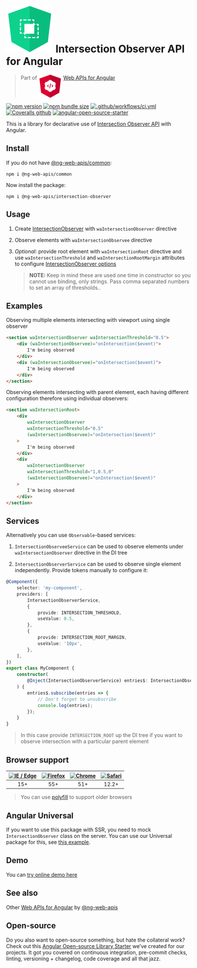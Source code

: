 # ![ng-web-apis logo](projects/demo/src/assets/logo.svg) Intersection Observer API for Angular

> Part of <img src="projects/demo/src/assets/web-api.svg" align="top"> [Web APIs for Angular](https://ng-web-apis.github.io/)

[![npm version](https://img.shields.io/npm/v/@ng-web-apis/intersection-observer.svg)](https://npmjs.com/package/@ng-web-apis/intersection-observer)
[![npm bundle size](https://img.shields.io/bundlephobia/minzip/@ng-web-apis/intersection-observer)](https://bundlephobia.com/result?p=@ng-web-apis/intersection-observer)
[![.github/workflows/ci.yml](https://github.com/ng-web-apis/intersection-observer/actions/workflows/ci.yml/badge.svg?branch=master)](https://github.com/ng-web-apis/intersection-observer/actions/workflows/ci.yml)
[![Coveralls github](https://img.shields.io/coveralls/github/ng-web-apis/intersection-observer)](https://coveralls.io/github/ng-web-apis/intersection-observer?branch=master)
[![angular-open-source-starter](https://img.shields.io/badge/made%20with-angular--open--source--starter-d81676?logo=angular)](https://github.com/TinkoffCreditSystems/angular-open-source-starter)

This is a library for declarative use of
[Intersection Observer API](https://developer.mozilla.org/en-US/docs/Web/API/Intersection_Observer_API)
with Angular.

## Install

If you do not have [@ng-web-apis/common](https://github.com/ng-web-apis/common):

```
npm i @ng-web-apis/common
```

Now install the package:

```
npm i @ng-web-apis/intersection-observer
```

## Usage

1. Create [IntersectionObserver](https://developer.mozilla.org/en-US/docs/Web/API/IntersectionObserver) with `waIntersectionObserver` directive
2. Observe elements with `waIntersectionObservee` directive
3. _Optional:_ provide root element with `waIntersectionRoot` directive and
   use `waIntersectionThreshold` and `waIntersectionRootMargin` attributes to configure
   [IntersectionObserver options](https://developer.mozilla.org/en-US/docs/Web/API/IntersectionObserver/IntersectionObserver)

    > **NOTE:** Keep in mind these are used one time in constructor so you cannot use binding, only strings. Pass comma separated numbers to set an array of thresholds..

## Examples

Observing multiple elements intersecting with viewport using single observer

```html
<section waIntersectionObserver waIntersectionThreshold="0.5">
    <div (waIntersectionObservee)="onIntersection($event)">
        I'm being observed
    </div>
    <div (waIntersectionObservee)="onIntersection($event)">
        I'm being observed
    </div>
</section>
```

Observing elements intersecting with parent element,
each having different configuration therefore using individual observers:

```html
<section waIntersectionRoot>
    <div
        waIntersectionObserver
        waIntersectionThreshold="0.5"
        (waIntersectionObservee)="onIntersection($event)"
    >
        I'm being observed
    </div>
    <div
        waIntersectionObserver
        waIntersectionThreshold="1,0.5,0"
        (waIntersectionObservee)="onIntersection($event)"
    >
        I'm being observed
    </div>
</section>
```

## Services

Alternatively you can use `Observable`-based services:

1. `IntersectionObserveeService` can be used to observe elements under `waIntersectionObserver`
   directive in the DI tree

2. `IntersectionObserverService` can be used to observe single element independently.
   Provide tokens manually to configure it:

```typescript
@Component({
    selector: 'my-component',
    providers: [
        IntersectionObserverService,
        {
            provide: INTERSECTION_THRESHOLD,
            useValue: 0.5,
        },
        {
            provide: INTERSECTION_ROOT_MARGIN,
            useValue: '10px',
        },
    ],
})
export class MyComponent {
    constructor(
        @Inject(IntersectionObserverService) entries$: IntersectionObserverService,
    ) {
        entries$.subscribe(entries => {
            // Don't forget to unsubscribe
            console.log(entries);
        });
    }
}
```

> In this case provide `INTERSECTION_ROOT` up the DI tree if you
> want to observe intersection with a particular parent element

## Browser support

| [<img src="https://raw.githubusercontent.com/alrra/browser-logos/master/src/edge/edge_48x48.png" alt="IE / Edge" width="24px" height="24px" />](http://godban.github.io/browsers-support-badges/) | [<img src="https://raw.githubusercontent.com/alrra/browser-logos/master/src/firefox/firefox_48x48.png" alt="Firefox" width="24px" height="24px" />](http://godban.github.io/browsers-support-badges/) | [<img src="https://raw.githubusercontent.com/alrra/browser-logos/master/src/chrome/chrome_48x48.png" alt="Chrome" width="24px" height="24px" />](http://godban.github.io/browsers-support-badges/) | [<img src="https://raw.githubusercontent.com/alrra/browser-logos/master/src/safari/safari_48x48.png" alt="Safari" width="24px" height="24px" />](http://godban.github.io/browsers-support-badges/) |
| :-----------------------------------------------------------------------------------------------------------------------------------------------------------------------------------------------: | :---------------------------------------------------------------------------------------------------------------------------------------------------------------------------------------------------: | :------------------------------------------------------------------------------------------------------------------------------------------------------------------------------------------------: | :------------------------------------------------------------------------------------------------------------------------------------------------------------------------------------------------: |
|                                                                                                15+                                                                                                |                                                                                                  55+                                                                                                  |                                                                                                51+                                                                                                 |                                                                                               12.2+                                                                                                |

> You can use [polyfill](https://www.npmjs.com/package/intersection-observer) to support older browsers

## Angular Universal

If you want to use this package with SSR, you need to mock `IntersectionObserver` class on the server. 
You can use our Universal package for this, see [this example](https://github.com/ng-web-apis/universal#mocks).

## Demo

You can [try online demo here](https://ng-web-apis.github.io/intersection-observer)

## See also

Other [Web APIs for Angular](https://ng-web-apis.github.io/) by [@ng-web-apis](https://github.com/ng-web-apis)

## Open-source

Do you also want to open-source something, but hate the collateral work?
Check out this [Angular Open-source Library Starter](https://github.com/TinkoffCreditSystems/angular-open-source-starter)
we’ve created for our projects. It got you covered on continuous integration,
pre-commit checks, linting, versioning + changelog, code coverage and all that jazz.
